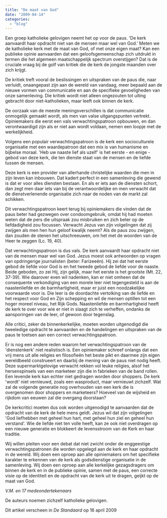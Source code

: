 ```yaml
---
title: "De maat van God"
date: "2009-04-14"
categories: 
  - "blog"
---
```


Een groep katholieke gelovigen neemt het op voor de paus. 'De kerk aanvaardt haar opdracht niet van de mensen maar wel van God.'
Meten we de katholieke kerk met de maat van God, of met onze eigen maat? Kan een publieke opinie aanvaarden dat een geloofsgemeenschap zich uitdrukt in termen die het algemeen maatschappelijk spectrum overstijgen? Dat is de cruciale vraag bij de golf van kritiek die de kerk de jongste maanden over zich krijgt.

De kritiek treft vooral de beslissingen en uitspraken van de paus die, naar verluidt, onaangepast zijn aan de wereld van vandaag, meer bepaald aan de nieuwe vormen van communicatie en aan de specifieke gevoeligheden van onze samenleving. Die kritiek wordt niet alleen ongezouten tot uiting gebracht door niet-katholieken, maar leeft ook binnen de kerk.

De oorzaak van de meeste meningsverschillen is dat communicatie onmogelijk gemaakt wordt, als men van valse uitgangspunten vertrekt. Opiniemakers die eerst een vals verwachtingspatroon opbouwen, en dan verontwaardigd zijn als er niet aan wordt voldaan, nemen een loopje met de werkelijkheid.

Volgens een populair verwachtingspatroon is de kerk een socioculturele organisatie met een waardepatroon dat een mix is van humanisme en bijbelse moraal. 'Heb uw naaste lief als uzelf' is het eerste - en enige - gebod van deze kerk, die ten dienste staat van de mensen en de liefde tussen de mensen.

Deze kerk is een provider van allerhande christelijke waarden die men in zijn leven kan inbouwen. Dat kadert perfect in een samenleving die gewend is dat er voor alles diensten bestaan. En als er iets aan de diensten schort, dan zegt men daar iets van bij de verantwoordelijke en men verwacht dat de dienstverlenende organisatie zich naar de noden van de markt zal schikken.

Dit verwachtingspatroon keert terug bij opiniemakers die vinden dat de paus beter had gezwegen over condoomgebruik, omdat hij had moeten weten dat de pers die uitspraak zou misbruiken en zich beter op de liefdadigheid zou focussen. Verwacht Jezus van zijn volgelingen dat zij zwijgen als men hen hun geloof kwalijk neemt? Als de paus zou zwijgen, dan zouden de stenen het uitschreeuwen, om het met de woorden van de Heer te zeggen (Lc. 19, 40).

Dat verwachtingspatroon is dus vals. De kerk aanvaardt haar opdracht niet van de mensen maar wel van God. Jezus moest ook antwoorden op vragen van opdringerige journalisten (beter: Farizeeën). Hij zei dat het eerste gebod de liefde voor God is en het tweede gebod de liefde voor de naaste. Beide geboden, zo zei Hij, zijn gelijk, maar het eerste is het grootste (Mt. 22, 37-39). Wie daarover even wil nadenken, kan er niet omheen dat de consequente verkondiging van een morele leer niet tegengesteld is aan de naastenliefde en de barmhartigheid, maar er juist een noodzakelijke voorwaarde voor is. Die leer is de doordachte vertolking van de liefde en het respect voor God en Zijn schepping en wil de mensen optillen tot een hoger moreel niveau, het Rijk Gods. Naastenliefde en barmhartigheid heeft de kerk te over voor wie er niet in slaagt zich te verheffen, ondanks de aansporingen van de leer, of gewoon door tegenslag.

Alle critici, zeker de binnenkerkelijke, moeten worden uitgenodigd die tweeledige opdracht te aanvaarden en de handelingen en uitspraken van de paus te toetsen aan een correct verwachtingspatroon.

Er is nog een andere reden waarom het verwachtingspatroon van de 'dienstenkerk' niet realistisch is. Een opiniemaker schreef onlangs dat een vrij mens uit alle religies en filosofieën het beste pikt en daarmee zijn eigen wereldbeeld construeert en daarbij de mening van de paus niet nodig heeft. Deze supermarktgelovige verwacht rekken vol leuke religies, alsof het hersenspinsels van een marketeer zijn die in fabrieken van de band rollen. Een levende kerk kan echter niet gedragen worden door shoppers. De kerk 'wordt' niet vernieuwd, zoals een wasproduct, maar vernieuwt zichzelf. Wat zal de volgende generatie nog overhouden van een kerk die is overgenomen door shoppers en marketeers? Hoeveel van de wijsheid en rijkdom van eeuwen zal die overgang doorstaan?

De kerkcritici moeten dus ook worden uitgenodigd te aanvaarden dat de opdracht van de kerk de hele mens geldt. Jezus wil dat zijn volgelingen 'God liefhebben met geheel hun hart, met geheel hun ziel en geheel hun verstand'. Wie de liefde niet ten volle heeft, kan ze ook niet overdragen op een nieuwe generatie en blokkeert de levensstroom van de Kerk en haar traditie.

Wij willen pleiten voor een debat dat niet zwicht onder de enggeestige verwachtingspatronen die worden opgelegd aan de kerk en haar opdracht in de wereld. Wij doen een oproep aan alle opiniemakers om het specifieke karakter te erkennen van de kerk als godsdienstige organisatie in de samenleving. Wij doen een oproep aan alle kerkelijke gezagsdragers om binnen de kerk en in de publieke opinie, samen met de paus, een correcte visie op de identiteit en de opdracht van de kerk uit te dragen, geijkt op de maat van God.

*V.M. en 17 medeondertekenaars*

De auteurs noemen zichzelf katholieke gelovigen.

Dit artikel verscheen in *De Standaard* op 16 april 2009
